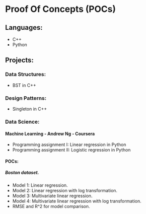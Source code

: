 # Proof Of Concepts (POCs)

## Languages:
- C++
- Python

## Projects:

### Data Structures:
- BST in C++

### Design Patterns:
- Singleton in C++

### Data Science:

#### Machine Learning - Andrew Ng - Coursera
- Programming assignment I: Linear regression in Python
- Programming assignment II: Logistic regression in Python

#### POCs:

##### Boston dataset.
- Model 1: Linear regression.
- Model 2: Linear regression with log transformation.
- Model 3: Multivariate linear regression.
- Model 4: Multivariate linear regression with log transformation.
- RMSE and R^2 for model comparison.
